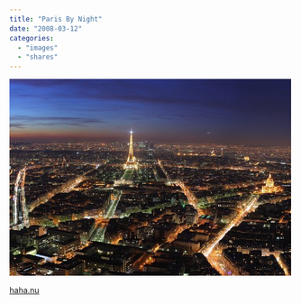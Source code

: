 ```yaml
---
title: "Paris By Night"
date: "2008-03-12"
categories: 
  - "images"
  - "shares"
---
```


![](images/4wnP83SaF6hzvlvqIpaPDxul_500.jpg)

[haha.nu](http://haha.nu/beautiful/paris-by-night/)
